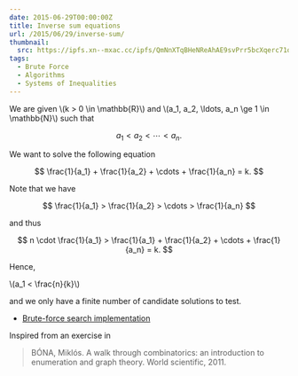 ```yaml
---
date: 2015-06-29T00:00:00Z
title: Inverse sum equations
url: /2015/06/29/inverse-sum/
thumbnail:
  src: https://ipfs.xn--mxac.cc/ipfs/QmNnXTqBHeNReAhAE9svPrr5bcXqerc71qb9LJYUhF99h9
tags:
  - Brute Force
  - Algorithms
  - Systems of Inequalities
---
```


We are given \\(k > 0 \in \mathbb{R}\\) and \\(a_1, a_2, \ldots, a_n \ge 1 \in \mathbb{N}\\) such that

$$
a_1 < a_2 < \cdots < a_n.
$$

We want to solve the following equation

$$
\frac{1}{a_1} +
\frac{1}{a_2} +
\cdots +
\frac{1}{a_n} = k.
$$

<!--more-->
Note that we have

$$
\frac{1}{a_1} >
\frac{1}{a_2} >
\cdots >
\frac{1}{a_n}
$$

and thus

$$
n \cdot \frac{1}{a_1} >
\frac{1}{a_1} +
\frac{1}{a_2} +
\cdots +
\frac{1}{a_n} = k.
$$

Hence,

\\(a_1 < \frac{n}{k}\\)

and we only have a finite number of candidate solutions to test.

  - [Brute-force search implementation](https://cocalc.com/projects/00bf44da-33dd-49ad-a9d5-54c2182f171e/files/inverse-sum.sagews)

Inspired from an exercise in

> BÓNA, Miklós. A walk through combinatorics: an introduction to enumeration and graph theory. World scientific, 2011.
